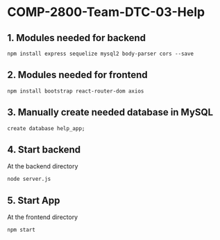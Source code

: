 # COMP-2800-Team-DTC-03-Help

## 1. Modules needed for backend

```
npm install express sequelize mysql2 body-parser cors --save
```

## 2. Modules needed for frontend

```
npm install bootstrap react-router-dom axios
```

## 3. Manually create needed database in MySQL

```
create database help_app;
```

## 4. Start backend

At the backend directory
```
node server.js
```

## 5. Start App

At the frontend directory
```
npm start
```
